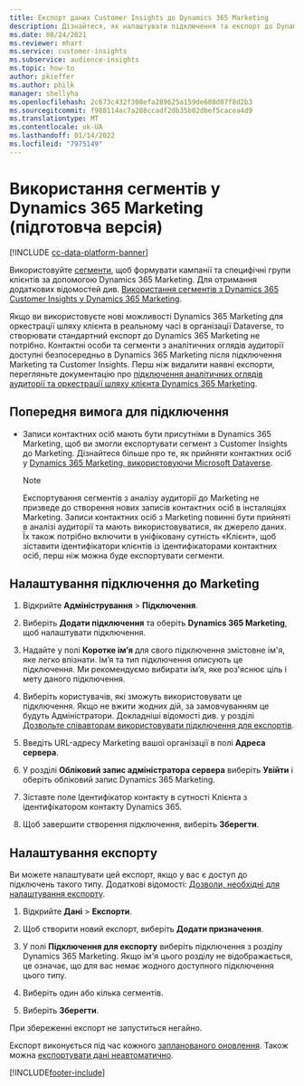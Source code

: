 ```yaml
---
title: Експорт даних Customer Insights до Dynamics 365 Marketing
description: Дізнайтеся, як налаштувати підключення та експорт до Dynamics 365 Marketing.
ms.date: 08/24/2021
ms.reviewer: mhart
ms.service: customer-insights
ms.subservice: audience-insights
ms.topic: how-to
author: pkieffer
ms.author: philk
manager: shellyha
ms.openlocfilehash: 2c673c432f308efa289625a159de608d07f8d2b3
ms.sourcegitcommit: f988114ac7a288ccadf2db35b02dbef5cacea4d9
ms.translationtype: MT
ms.contentlocale: uk-UA
ms.lasthandoff: 01/14/2022
ms.locfileid: "7975149"
---
```

# <a name="use-segments-in-dynamics-365-marketing-preview"></a>Використання сегментів у Dynamics 365 Marketing (підготовча версія)

[!INCLUDE [cc-data-platform-banner](../includes/cc-data-platform-banner.md)]

Використовуйте [сегменти](segments.md), щоб формувати кампанії та специфічні групи клієнтів за допомогою Dynamics 365 Marketing. Для отримання додаткових відомостей див. [Використання сегментів з Dynamics 365 Customer Insights у Dynamics 365 Marketing](/dynamics365/marketing/customer-insights-segments).

Якщо ви використовуєте нові можливості Dynamics 365 Marketing для оркестрації шляху клієнта в реальному часі в організації Dataverse, то створювати стандартний експорт до Dynamics 365 Marketing не потрібно. Контактні особи та сегменти з аналітичних оглядів аудиторії доступні безпосередньо в Dynamics 365 Marketing після підключення Marketing та Customer Insights. Перш ніж видалити наявні експорти, перегляньте документацію про [підключення аналітичних оглядів аудиторії та оркестрації шляху клієнта Dynamics 365 Marketing](/dynamics365/marketing/real-time-marketing-ci-profile).

## <a name="prerequisite-for-a-connection"></a>Попередня вимога для підключення

- Записи контактних осіб мають бути присутніми в Dynamics 365 Marketing, щоб ви змогли експортувати сегмент з Customer Insights до Marketing. Дізнайтеся більше про те, як прийняти контактних осіб у [Dynamics 365 Marketing, використовуючи Microsoft Dataverse](connect-power-query.md).

  > [!NOTE]
  > Експортування сегментів з аналізу аудиторії до Marketing не призведе до створення нових записів контактних осіб в інсталяціях Marketing. Записи контактних осіб з Marketing повинні бути прийняті в аналізі аудиторії та мають використовуватися, як джерело даних. Їх також потрібно включити в уніфіковану сутність «Клієнт», щоб зіставити ідентифікатори клієнтів із ідентифікаторами контактних осіб, перш ніж можна буде експортувати сегменти.

## <a name="set-up-connection-to-marketing"></a>Налаштування підключення до Marketing

1. Відкрийте **Адміністрування** > **Підключення**.

1. Виберіть **Додати підключення** та оберіть **Dynamics 365 Marketing**, щоб налаштувати підключення.

1. Надайте у полі **Коротке ім’я** для свого підключення змістовне ім'я, яке легко впізнати. Ім’я та тип підключення описують це підключення. Ми рекомендуємо вибирати ім’я, яке роз'яснює ціль і мету даного підключення.

1. Виберіть користувачів, які зможуть використовувати це підключення. Якщо не вжити жодних дій, за замовчуванням це будуть Адміністратори. Докладніші відомості див. у розділі [Дозвольте співавторам використовувати підключення для експортів](connections.md#allow-contributors-to-use-a-connection-for-exports).

1. Введіть URL-адресу Marketing вашої організації в полі **Адреса сервера**.

1. У розділі **Обліковий запис адміністратора сервера** виберіть **Увійти** і оберіть обліковий запис Dynamics 365 Marketing.

1. Зіставте поле Ідентифікатор контакту в сутності Клієнта з ідентифікатором контакту Dynamics 365.

1. Щоб завершити створення підключення, виберіть **Зберегти**. 

## <a name="configure-an-export"></a>Налаштування експорту

Ви можете налаштувати цей експорт, якщо у вас є доступ до підключень такого типу. Додаткові відомості: [Дозволи, необхідні для налаштування експорту](export-destinations.md#set-up-a-new-export).

1. Відкрийте **Дані** > **Експорти**.

1. Щоб створити новий експорт, виберіть **Додати призначення**.

1. У полі **Підключення для експорту** виберіть підключення з розділу Dynamics 365 Marketing. Якщо ім'я цього розділу не відображається, це означає, що для вас немає жодного доступного підключення цього типу.

1. Виберіть один або кілька сегментів.

1. Виберіть **Зберегти**.

При збереженні експорт не запуститься негайно.

Експорт виконується під час кожного [запланованого оновлення](system.md#schedule-tab). Також можна [експортувати дані неавтоматично](export-destinations.md#run-exports-on-demand). 

[!INCLUDE[footer-include](../includes/footer-banner.md)]
